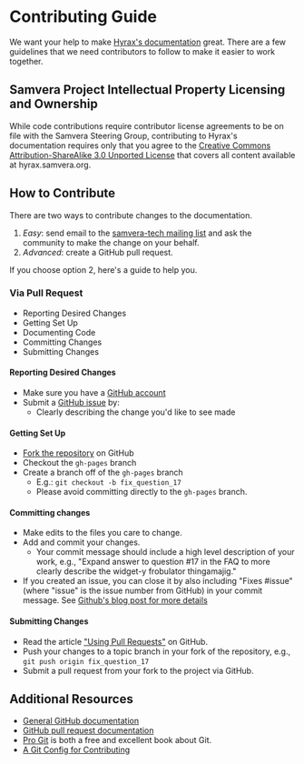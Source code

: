 # Contributing Guide

We want your help to make [Hyrax's documentation](https://hyrax.samvera.org/) great. There are a few guidelines that we need contributors to follow to make it easier to work together.

## Samvera Project Intellectual Property Licensing and Ownership

While code contributions require contributor license agreements to be on file with the Samvera Steering Group, contributing to Hyrax's documentation requires only that you agree to the [Creative Commons Attribution-ShareAlike 3.0 Unported License](http://creativecommons.org/licenses/by-sa/3.0/) that covers all content available at hyrax.samvera.org.

## How to Contribute

There are two ways to contribute changes to the documentation.

1. *Easy*: send email to the [samvera-tech mailing list](https://groups.google.com/forum/#!forum/samvera-tech) and ask the community to make the change on your behalf.
2. *Advanced*: create a GitHub pull request.

If you choose option 2, here's a guide to help you.

### Via Pull Request

* Reporting Desired Changes
* Getting Set Up
* Documenting Code
* Committing Changes
* Submitting Changes

#### Reporting Desired Changes

* Make sure you have a [GitHub account](https://github.com/signup/free)
* Submit a [GitHub issue](./issues/new) by:
  * Clearly describing the change you'd like to see made

#### Getting Set Up

* [Fork the repository](https://github.com/samvera/hyrax/fork) on GitHub
* Checkout the `gh-pages` branch
* Create a branch off of the `gh-pages` branch
  * E.g.: `git checkout -b fix_question_17`
  * Please avoid committing directly to the `gh-pages` branch.

#### Committing changes

* Make edits to the files you care to change.
* Add and commit your changes.
  * Your commit message should include a high level description of your work, e.g., "Expand answer to question #17 in the FAQ to more clearly describe the widget-y frobulator thingamajig."
* If you created an issue, you can close it by also including "Fixes #issue" (where "issue" is the issue number from GitHub) in your commit message. See [Github's blog post for more details](https://github.com/blog/1386-closing-issues-via-commit-messages)

#### Submitting Changes

* Read the article ["Using Pull Requests"](https://help.github.com/articles/using-pull-requests) on GitHub.
* Push your changes to a topic branch in your fork of the repository, e.g., `git push origin fix_question_17`
* Submit a pull request from your fork to the project via GitHub.

## Additional Resources

* [General GitHub documentation](http://help.github.com/)
* [GitHub pull request documentation](http://help.github.com/send-pull-requests/)
* [Pro Git](http://git-scm.com/book) is both a free and excellent book about Git.
* [A Git Config for Contributing](http://ndlib.github.io/practices/my-typical-per-project-git-config/)
